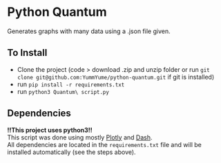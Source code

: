 # Python Quantum

Generates graphs with many data using a .json file given.

## To Install

- Clone the project (code > download .zip and unzip folder or run ```git clone git@github.com:YummYume/python-quantum.git``` if git is installed)
- run ```pip install -r requirements.txt```
- run ```python3 Quantum\ script.py```

## Dependencies

**!!This project uses python3!!**  
This script was done using mostly [Plotly](https://plotly.com/) and [Dash](https://dash.plotly.com/).  
All dependencies are located in the ```requirements.txt``` file and will be installed automatically (see the steps above).
